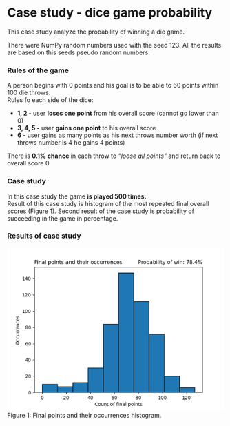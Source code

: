 # Case study - dice game probability
This case study analyze the probability of winning a die game.

There were NumPy random numbers used with the seed 123.
All the results are based on this seeds pseudo random numbers.

### Rules of the game
A person begins with 0 points and his goal is to be able to 60 points within 100 die throws.\
Rules fo each side of the dice:
* **1, 2 -** user **loses one point** from his overall score (cannot go lower than 0)
* **3, 4, 5 -** user **gains one point** to his overall score
* **6 -** user gains as many points as his next throws number worth (if next throws number is 4 he gains 4 points)

There is **0.1% chance** in each throw to _"loose all points"_ and return back to overall score 0

### Case study
In this case study the game **is played  500 times.**\
Result of this case study is histogram of the most repeated final overall scores (Figure 1).
Second result of the case study is probability of succeeding in the game in percentage.

### Results of case study
![histogram.png](histogram.png)\
Figure 1: Final points and their occurrences histogram.
